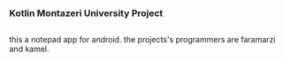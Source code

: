 ### Kotlin Montazeri University Project
##
this a notepad app for android. the projects's programmers are faramarzi and kamel.
